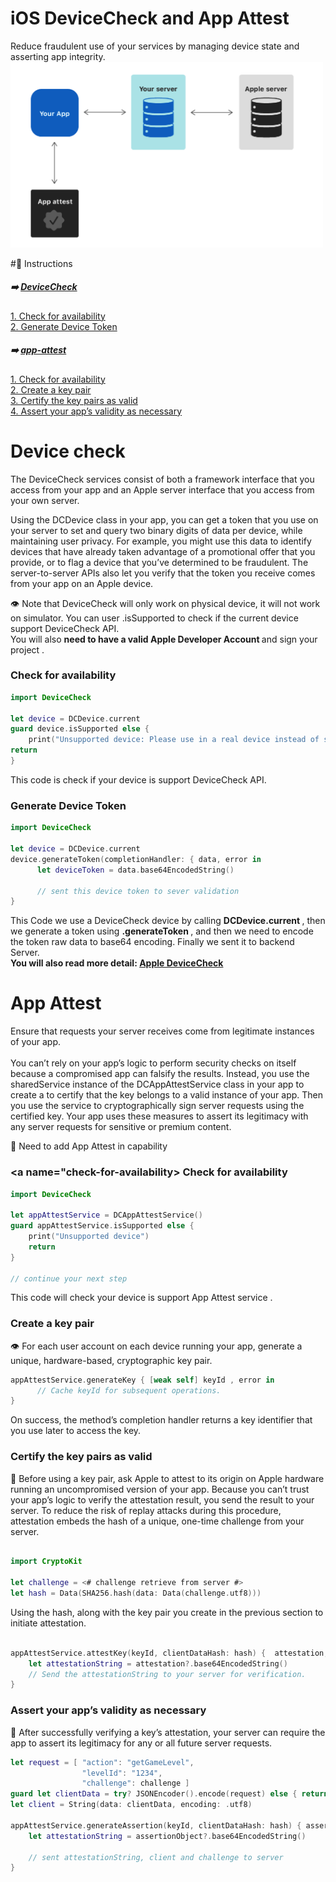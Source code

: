 # iOS DeviceCheck and App Attest 
Reduce fraudulent use of your services by managing device state and asserting app integrity. <br>
<img src = "https://github.com/Nimol11/video/blob/main/folder/Screenshot%202024-07-18%20at%208.29.40%20in%20the%20morning.png" width="500px"/>  <br>

#:eyes: Instructions 

##### :arrow_right: [DeviceCheck](#device-check)
[1. Check for availability](#check-for-availability) <br> 
[2. Generate Device Token](#generate-device-token) <br>

##### :arrow_right: [app-attest](#app-attest)
[1. Check for availability](#check-for-availability) <br>
[2. Create a key pair](#create-a-key-pair) <br> 
[3. Certify the key pairs as valid](#certify-the-key-pairs-as-valid) <br>
[4. Assert your app’s validity as necessary](#assert-your-app-validity-as-necessary) <br>


# <a name="device-check">Device check </a>

The DeviceCheck services consist of both a framework interface that you access from your app and an Apple server interface that you access from your own server.
    
Using the DCDevice class in your app, you can get a token that you use on your server to set and query two binary digits of data per device, while maintaining user privacy. For example, you might use this data to identify devices that have already taken advantage of a promotional offer that you provide, or to flag a device that you’ve determined to be fraudulent. The server-to-server APIs also let you verify that the token you receive comes from your app on an Apple device.
    


:eye: Note that DeviceCheck will only work on physical device, it will not work on simulator. You can user .isSupported to check if the current device support DeviceCheck API.
<br> You will also <b> need to have a valid Apple Developer Account </b> and sign your project .

### <a name="check-for-availability"> Check for availability </a>

```swift
import DeviceCheck

let device = DCDevice.current
guard device.isSupported else {
    print("Unsupported device: Please use in a real device instead of simulator")
return
}
```
This code is check if your device is support DeviceCheck API.

### <a name="generate-device-token">Generate Device Token </a>

```swift 
import DeviceCheck

let device = DCDevice.current
device.generateToken(completionHandler: { data, error in
      let deviceToken = data.base64EncodedString() 
      
      // sent this device token to sever validation 
}
```
This Code we use a DeviceCheck device by calling <b> DCDevice.current </b>, then we generate a token using <b> .generateToken </b>, and then we need to encode the token raw data to base64 encoding. Finally we sent it to backend Server.
<br> <b>You will also read more detail: [Apple DeviceCheck](https://developer.apple.com/documentation/devicecheck) </b>


# <a name="app-attest"> App Attest </a>

Ensure that requests your server receives come from legitimate instances of your app.                           
<br> You can’t rely on your app’s logic to perform security checks on itself because a compromised app can falsify the results. Instead, you use the sharedService instance of the DCAppAttestService class in your app to create a to certify that the key belongs to a valid instance of your app. Then you use the service to cryptographically sign server requests using the certified key. Your app uses these measures to assert its legitimacy with any server requests for sensitive or premium content.


:book: Need to add App Attest in capability 

### <a name="check-for-availability> Check for availability </a>

```swift 
import DeviceCheck 
    
let appAttestService = DCAppAttestService()
guard appAttestService.isSupported else {
    print("Unsupported device")
    return
}

// continue your next step 
```
 This code will check  your device is support App Attest service .

### <a name="create-a-key-pair"> Create a key pair </a>

:eye: For each user account on each device running your app, generate a unique, hardware-based, cryptographic key pair.

```swift 
appAttestService.generateKey { [weak self] keyId , error in
      // Cache keyId for subsequent operations.
}
```

On success, the method’s completion handler returns a key identifier that you use later to access the key.

### <a name="certify-the-key-pairs-as-valid"> Certify the key pairs as valid </a>

:book: Before using a key pair, ask Apple to attest to its origin on Apple hardware running an uncompromised version of your app. Because you can’t trust your app’s logic to verify the attestation result, you send the result to your server. To reduce the risk of replay attacks during this procedure, attestation embeds the hash of a unique, one-time challenge from your server. 

```swift 

import CryptoKit

let challenge = <# challenge retrieve from server #>
let hash = Data(SHA256.hash(data: Data(challenge.utf8)))

```
Using the hash, along with the key pair you create in the previous section to initiate attestation.

```swift 

appAttestService.attestKey(keyId, clientDataHash: hash) {  attestation, error in
    let attestationString = attestation?.base64EncodedString()
    // Send the attestationString to your server for verification. 
}

```
### <a name="assert-your-app-validity-as-necessary"> Assert your app’s validity as necessary </a>
:book: After successfully verifying a key’s attestation, your server can require the app to assert its legitimacy for any or all future server requests.

```swift 
let request = [ "action": "getGameLevel",
                "levelId": "1234",
                "challenge": challenge ]
guard let clientData = try? JSONEncoder().encode(request) else { return }
let client = String(data: clientData, encoding: .utf8)

appAttestService.generateAssertion(keyId, clientDataHash: hash) { assertionObject , error in
    let attestationString = assertionObject?.base64EncodedString()
    
    // sent attestationString, client and challenge to server  
}
                  
``` 
